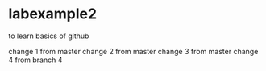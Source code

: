# labexample2
to learn basics of github

change 1 from master
change 2 from master
change 3 from master
change 4 from branch 4
